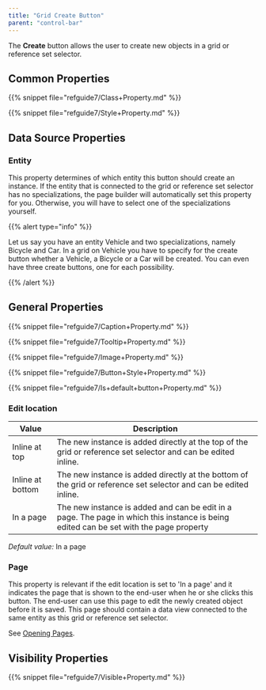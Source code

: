 ```yaml
---
title: "Grid Create Button"
parent: "control-bar"
---
```



The **Create** button allows the user to create new objects in a grid or reference set selector.

## Common Properties

{{% snippet file="refguide7/Class+Property.md" %}}

{{% snippet file="refguide7/Style+Property.md" %}}

## Data Source Properties

### Entity

This property determines of which entity this button should create an instance. If the entity that is connected to the grid or reference set selector has no specializations, the page builder will automatically set this property for you. Otherwise, you will have to select one of the specializations yourself.

{{% alert type="info" %}}

Let us say you have an entity Vehicle and two specializations, namely Bicycle and Car. In a grid on Vehicle you have to specify for the create button whether a Vehicle, a Bicycle or a Car will be created. You can even have three create buttons, one for each possibility.

{{% /alert %}}

## General Properties

{{% snippet file="refguide7/Caption+Property.md" %}}

{{% snippet file="refguide7/Tooltip+Property.md" %}}

{{% snippet file="refguide7/Image+Property.md" %}}

{{% snippet file="refguide7/Button+Style+Property.md" %}}

{{% snippet file="refguide7/Is+default+button+Property.md" %}}

### Edit location

| Value            | Description                                                                                                                            |
| ---------------- | -------------------------------------------------------------------------------------------------------------------------------------- |
| Inline at top    | The new instance is added directly at the top of the grid or reference set selector and can be edited inline.                          |
| Inline at bottom | The new instance is added directly at the bottom of the grid or reference set selector and can be edited inline.                       |
| In a page        | The new instance is added and can be edit in a page. The page in which this instance is being edited can be set with the page property |

_Default value:_ In a page

### Page

This property is relevant if the edit location is set to 'In a page' and it indicates the page that is shown to the end-user when he or she clicks this button. The end-user can use this page to edit the newly created object before it is saved. This page should contain a data view connected to the same entity as this grid or reference set selector.

See [Opening Pages](opening-pages).

## Visibility Properties

{{% snippet file="refguide7/Visible+Property.md" %}}
